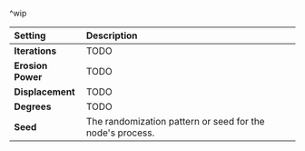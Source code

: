 ^wip

| Setting           | Description                                               |
| :---------------- | :-------------------------------------------------------- |
| **Iterations**    | TODO                                                      |
| **Erosion Power** | TODO                                                      |
| **Displacement**  | TODO                                                      |
| **Degrees**       | TODO                                                      |
| **Seed**          | The randomization pattern or seed for the node's process. |